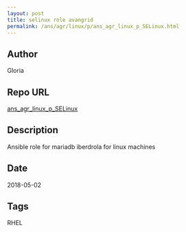```yaml
--- 
layout: post 
title: selinux role avangrid 
permalink: /ans/agr/linux/p/ans_agr_linux_p_SELinux.html 
--- 
```


## Author

Gloria

## Repo URL 
 
 [ans_agr_linux_p_SELinux][ans_agr_linux_p_SELinux] 
 
[ans_agr_linux_p_SELinux]: https://github.com/tvallas/ansible-role-selinux 
 
## Description 
 
Ansible role for mariadb iberdrola for linux machines 
 
## Date 
 
2018-05-02

## Tags

RHEL
